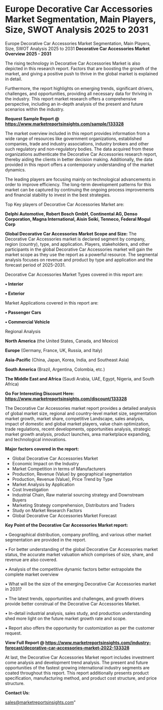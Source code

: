 # Europe Decorative Car Accessories Market Segmentation, Main Players, Size, SWOT Analysis 2025 to 2031
Europe Decorative Car Accessories Market Segmentation, Main Players, Size, SWOT Analysis 2025 to 2031
<Strong> Decorative Car Accessories Market Overview 2025 - 2031</strong>

The rising technology in Decorative Car Accessories Market is also depicted in this research report. Factors that are boosting the growth of the market, and giving a positive push to thrive in the global market is explained in detail.

Furthermore, the report highlights on emerging trends, significant drivers, challenges, and opportunities, providing all necessary data for thriving in the industry. This report market research offers a comprehensive perspective, including an in-depth analysis of the present and future scenarios within the industry.

<strong>Request Sample Report @ <a href=https://www.marketreportsinsights.com/sample/133328>https://www.marketreportsinsights.com/sample/133328</a></strong>

The market overview included in this report provides information from a wide range of resources like government organizations, established companies, trade and industry associations, industry brokers and other such regulatory and non-regulatory bodies. The data acquired from these organizations authenticate the Decorative Car Accessories research report, thereby aiding the clients in better decision making. Additionally, the data provided in this report offers a contemporary understanding of the market dynamics.

The leading players are focusing mainly on technological advancements in order to improve efficiency. The long-term development patterns for this market can be captured by continuing the ongoing process improvements and financial stability to invest in the best strategies.

Top Key players of Decorative Car Accessories Market are:

<strong>Delphi Automotive, Robert Bosch GmbH, Continental AG, Denso Corporation, Magna International, Aisin Seiki, Tenneco, Federal Mogul Corp</strong>

<strong><b>Global Decorative Car Accessories Market Scope and Size:</b></strong>
The Decorative Car Accessories market is declared segment by company, region (country), type, and application. Players, stakeholders, and other participants in the global Decorative Car Accessories market will gain the market scope as they use the report as a powerful resource. The segmental analysis focuses on revenue and product by type and application and the forecast period of 2025-2031.

Decorative Car Accessories Market Types covered in this report are:

<strong>• Interior

• Exterior</strong>

Market Applications covered in this report are:

<strong>• Passenger Cars

• Commercial Vehicle</strong> 

Regional Analysis

<strong>North America</strong> (the United States, Canada, and Mexico)

<strong>Europe</strong> (Germany, France, UK, Russia, and Italy)

<strong>Asia-Pacific</strong> (China, Japan, Korea, India, and Southeast Asia)

<strong>South America</strong> (Brazil, Argentina, Colombia, etc.)

<strong>The Middle East and Africa</strong> (Saudi Arabia, UAE, Egypt, Nigeria, and South Africa)

<strong>Go For Interesting Discount Here: <a href=https://www.marketreportsinsights.com/discount/133328>https://www.marketreportsinsights.com/discount/133328</a></strong>

The Decorative Car Accessories market report provides a detailed analysis of global market size, regional and country-level market size, segmentation market growth, market share, competitive Landscape, sales analysis, impact of domestic and global market players, value chain optimization, trade regulations, recent developments, opportunities analysis, strategic market growth analysis, product launches, area marketplace expanding, and technological innovations.

<strong><b>Major factors covered in the report:</b></strong>
<ul>
  <li>Global Decorative Car Accessories Market </li>
  <li>Economic Impact on the Industry</li>
  <li>Market Competition in terms of Manufacturers</li>
  <li>Production, Revenue (Value) by geographical segmentation</li>
  <li>Production, Revenue (Value), Price Trend by Type</li>
  <li>Market Analysis by Application</li>
  <li>Cost Investigation</li>
  <li>Industrial Chain, Raw material sourcing strategy and Downstream Buyers</li>
  <li>Marketing Strategy comprehension, Distributors and Traders</li>
  <li>Study on Market Research Factors</li>
  <li>Global Decorative Car Accessories Market Forecast</li>
</ul>

<strong><b>Key Point of the Decorative Car Accessories Market report:</b></strong>

• Geographical distribution, company profiling, and various other market segmentation are provided in the report.

• For better understanding of the global Decorative Car Accessories market status, the accurate market valuation which comprises of size, share, and revenue are also covered.

• Analysis of the competitive dynamic factors better extrapolate the complete market overview

• What will be the size of the emerging Decorative Car Accessories market in 2031?

• The latest trends, opportunities and challenges, and growth drivers provide better construal of the Decorative Car Accessories Market.

• In-detail industrial analysis, sales study, and production understanding shed more light on the future market growth rate and scope.

• Report also offers the opportunity for customization as per the customer request.

<strong><b>View Full Report @ <a href=https://www.marketreportsinsights.com/industry-forecast/decorative-car-accessories-market-2022-133328>https://www.marketreportsinsights.com/industry-forecast/decorative-car-accessories-market-2022-133328</a></b></strong>


At last, the Decorative Car Accessories Market report includes investment come analysis and development trend analysis. The present and future opportunities of the fastest growing international industry segments are coated throughout this report. This report additionally presents product specification, manufacturing method, and product cost structure, and price structure.

<strong>Contact Us:</strong>

sales@marketreportsinsights.com"
